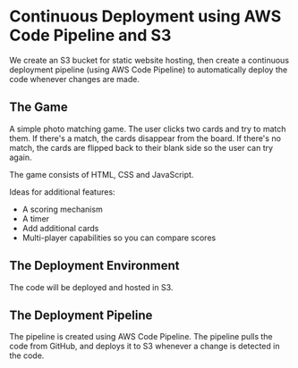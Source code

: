# Continuous Deployment using AWS Code Pipeline and S3

We create an S3 bucket for static website hosting, then create a continuous deployment pipeline (using AWS Code Pipeline) to automatically deploy the code whenever changes are made.

## The Game
A simple photo matching game.  The user clicks two cards and try to match them.  If there's a match, the cards disappear from the board.  If there's no match, the cards are flipped back to their blank side so the user can try again.

The game consists of HTML, CSS and JavaScript.

Ideas for additional features:
- A scoring mechanism
- A timer
- Add additional cards
- Multi-player capabilities so you can compare scores 

## The Deployment Environment
The code will be deployed and hosted in S3.

## The Deployment Pipeline
The pipeline is created using AWS Code Pipeline.  The pipeline pulls the code from GitHub, and deploys it to S3 whenever a change is detected in the code.
